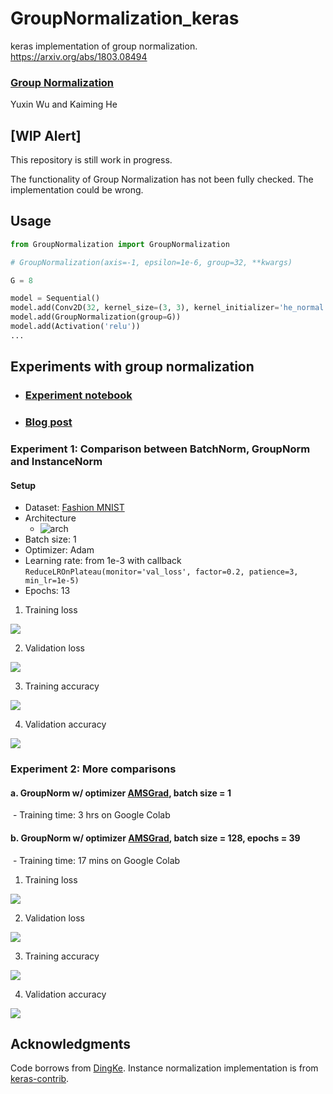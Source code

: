 # GroupNormalization_keras
keras implementation of group normalization. https://arxiv.org/abs/1803.08494

### [Group Normalization](https://arxiv.org/abs/1803.08494)
Yuxin Wu and Kaiming He

## [WIP Alert]
This repository is still work in progress.

The functionality of Group Normalization has not been fully checked. The implementation could be wrong.

## Usage
```python
from GroupNormalization import GroupNormalization

# GroupNormalization(axis=-1, epsilon=1e-6, group=32, **kwargs)

G = 8

model = Sequential()
model.add(Conv2D(32, kernel_size=(3, 3), kernel_initializer='he_normal', input_shape=input_shape))
model.add(GroupNormalization(group=G))
model.add(Activation('relu'))
...
```

## Experiments with group normalization

- ### [Experiment notebook](https://github.com/shaoanlu/GroupNormalization-keras/blob/master/group_norm_experiments.ipynb)
- ### [Blog post](https://shaoanlu.wordpress.com/2018/03/26/experiment-with-group-normalization/)

### Experiment 1: Comparison between BatchNorm, GroupNorm and InstanceNorm

#### Setup
- Dataset: [Fashion MNIST](https://github.com/zalandoresearch/fashion-mnist)
- Architecture
  - ![arch](https://github.com/shaoanlu/GroupNormalization-keras/raw/master/figures/GN_exp_arch.jpg)
- Batch size: 1
- Optimizer: Adam
- Learning rate: from 1e-3 with callback `ReduceLROnPlateau(monitor='val_loss', factor=0.2, patience=3, min_lr=1e-5)`
- Epochs: 13
1. Training loss

![](https://github.com/shaoanlu/GroupNormalization-keras/raw/master/figures/trn_loss0.png)

2. Validation loss

![](https://github.com/shaoanlu/GroupNormalization-keras/raw/master/figures/val_loss0.png)

3. Training accuracy

![](https://github.com/shaoanlu/GroupNormalization-keras/raw/master/figures/trn_acc0.png)

4. Validation accuracy

![](https://github.com/shaoanlu/GroupNormalization-keras/raw/master/figures/val_acc0.png)

### Experiment 2: More comparisons

#### a. GroupNorm w/ optimizer [AMSGrad](https://openreview.net/forum?id=ryQu7f-RZ), batch size = 1
  - Training time: 3 hrs on Google Colab
#### b. GroupNorm w/ optimizer [AMSGrad](https://openreview.net/forum?id=ryQu7f-RZ), batch size = 128, epochs = 39
  - Training time: 17 mins on Google Colab

1. Training loss

![](https://github.com/shaoanlu/GroupNormalization-keras/raw/master/figures/trn_loss.png)

2. Validation loss

![](https://github.com/shaoanlu/GroupNormalization-keras/raw/master/figures/val_loss.png)

3. Training accuracy

![](https://github.com/shaoanlu/GroupNormalization-keras/raw/master/figures/trn_acc.png)

4. Validation accuracy

![](https://github.com/shaoanlu/GroupNormalization-keras/raw/master/figures/val_acc.png)

## Acknowledgments
Code borrows from [DingKe](https://github.com/DingKe/nn_playground/blob/master/layernorm/layer_norm_layers.py). Instance normalization implementation is from [keras-contrib](https://github.com/keras-team/keras-contrib/blob/master/keras_contrib/layers/normalization/instancenormalization.py).

